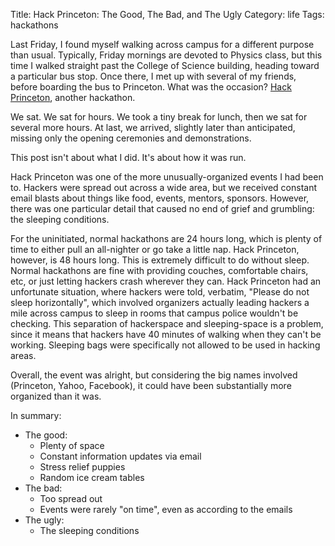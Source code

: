Title: Hack Princeton: The Good, The Bad, and The Ugly
Category: life
Tags: hackathons

Last Friday, I found myself walking across campus for a different purpose than usual. Typically, Friday mornings are devoted to Physics class, but this time I walked straight past the College of Science building, heading toward a particular bus stop. Once there, I met up with several of my friends, before boarding the bus to Princeton. What was the occasion? [Hack Princeton], another hackathon.

We sat. We sat for hours. We took a tiny break for lunch, then we sat for several more hours. At last, we arrived, slightly later than anticipated, missing only the opening ceremonies and demonstrations.

This post isn't about what I did. It's about how it was run.

Hack Princeton was one of the more unusually-organized events I had been to. Hackers were spread out across a wide area, but we received constant email blasts about things like food, events, mentors, sponsors. However, there was one particular detail that caused no end of grief and grumbling: the sleeping conditions.

For the uninitiated, normal hackathons are 24 hours long, which is plenty of time to either pull an all-nighter or go take a little nap. Hack Princeton, however, is 48 hours long. This is extremely difficult to do without sleep. Normal hackathons are fine with providing couches, comfortable chairs, etc, or just letting hackers crash wherever they can. Hack Princeton had an unfortunate situation, where hackers were told, verbatim, "Please do not sleep horizontally", which involved organizers actually leading hackers a mile across campus to sleep in rooms that campus police wouldn't be checking. This separation of hackerspace and sleeping-space is a problem, since it means that hackers have 40 minutes of walking when they can't be working. Sleeping bags were specifically not allowed to be used in hacking areas.

Overall, the event was alright, but considering the big names involved (Princeton, Yahoo, Facebook), it could have been substantially more organized than it was.

In summary:

- The good:
    - Plenty of space
    - Constant information updates via email
    - Stress relief puppies
    - Random ice cream tables
- The bad:
    - Too spread out
    - Events were rarely "on time", even as according to the emails
- The ugly:
    - The sleeping conditions


[Hack Princeton]: http://hackprinceton.com
